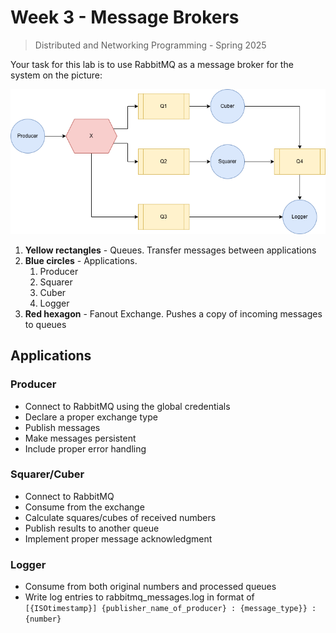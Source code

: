 # Week 3 - Message Brokers

> Distributed and Networking Programming - Spring 2025

Your task for this lab is to use RabbitMQ as a message broker for the system on the picture:

![diagram](message_diagram.png)

1. **Yellow rectangles** - Queues. Transfer messages between applications
2. **Blue circles** - Applications.
    1. Producer
    2. Squarer
    3. Cuber
    4. Logger
3. **Red hexagon** - Fanout Exchange. Pushes a copy of incoming messages to queues


## Applications
### Producer
* Connect to RabbitMQ using the global credentials
* Declare a proper exchange type
* Publish messages
* Make messages persistent
* Include proper error handling

### Squarer/Cuber
* Connect to RabbitMQ
* Consume from the exchange
* Calculate squares/cubes of received numbers
* Publish results to another queue
* Implement proper message acknowledgment

### Logger
* Consume from both original numbers and processed queues
* Write log entries to rabbitmq_messages.log in format of `[{ISOtimestamp}] {publisher_name_of_producer} : {message_type}} : {number}`
